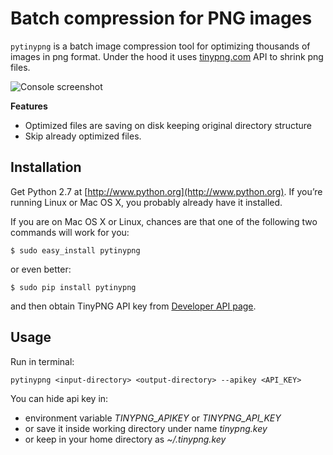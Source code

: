 #  Batch compression for PNG images

```pytinypng``` is a batch image compression tool for optimizing thousands of images in png format. Under the hood it uses [tinypng.com](http://tinypng.com) API to shrink png files.

![Console screenshot](https://raw.github.com/vasilcovsky/pytinypng/master/content/console1.png)

**Features**
 * Optimized files are saving on disk keeping original directory structure
 * Skip already optimized files.

## Installation
Get Python 2.7 at [http://www.python.org](http://www.python.org). If you’re running Linux or Mac OS X, you probably
already have it installed.

If you are on Mac OS X or Linux, chances are that one of the following two commands will work for you:

```$ sudo easy_install pytinypng```

or even better:

```$ sudo pip install pytinypng```

and then obtain TinyPNG API key from
[Developer API page](https://api.tinypng.com/developers).

## Usage
Run in terminal:

```pytinypng <input-directory> <output-directory> --apikey <API_KEY>```

You can hide api key in:
  * environment variable *TINYPNG_APIKEY* or *TINYPNG_API_KEY*
  * or save it inside working directory under name *tinypng.key*
  * or keep in your home directory as *~/.tinypng.key*
